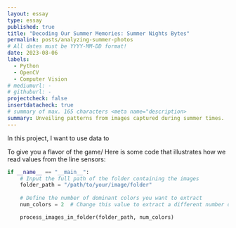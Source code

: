 ```yaml
---
layout: essay
type: essay
published: true
title: "Decoding Our Summer Memories: Summer Nights Bytes"
permalink: posts/analyzing-summer-photos
# All dates must be YYYY-MM-DD format!
date: 2023-08-06
labels:
  - Python
  - OpenCV
  - Computer Vision
# mediumurl: -
# githuburl: -
projectcheck: false
insertdatacheck: true
# summary of max. 165 characters <meta name="description>
summary: Unveiling patterns from images captured during summer times.
---
```


In this project, I want to use data to 


To give you a flavor of the game/ Here is some code that illustrates how we read values from the line sensors:
```python
if __name__ == "__main__":
    # Input the full path of the folder containing the images
    folder_path = "/path/to/your/image/folder"
    
    # Define the number of dominant colors you want to extract
    num_colors = 2  # Change this value to extract a different number of colors

    process_images_in_folder(folder_path, num_colors)
```
